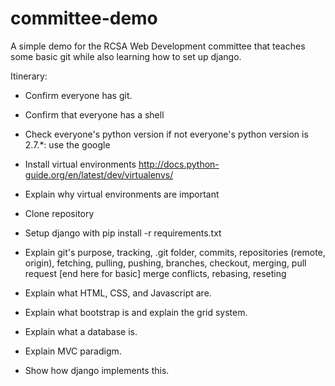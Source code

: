 committee-demo
==============

A simple demo for the RCSA Web Development committee that teaches some basic git while also learning how to set up django.


Itinerary:

- Confirm everyone has git.
- Confirm that everyone has a shell
- Check everyone's python version
    if not everyone's python version is 2.7.*:
        use the google
- Install virtual environments http://docs.python-guide.org/en/latest/dev/virtualenvs/
- Explain why virtual environments are important
- Clone repository
- Setup django with pip install -r requirements.txt
- Explain git's purpose,
                tracking, .git folder,
                commits,
                repositories (remote, origin),
                fetching, pulling, pushing,
                branches, checkout,
                merging, pull request [end here for basic]
                merge conflicts, rebasing, reseting

- Explain what HTML, CSS, and Javascript are.
- Explain what bootstrap is and explain the grid system.
- Explain what a database is.
- Explain MVC paradigm.
- Show how django implements this.